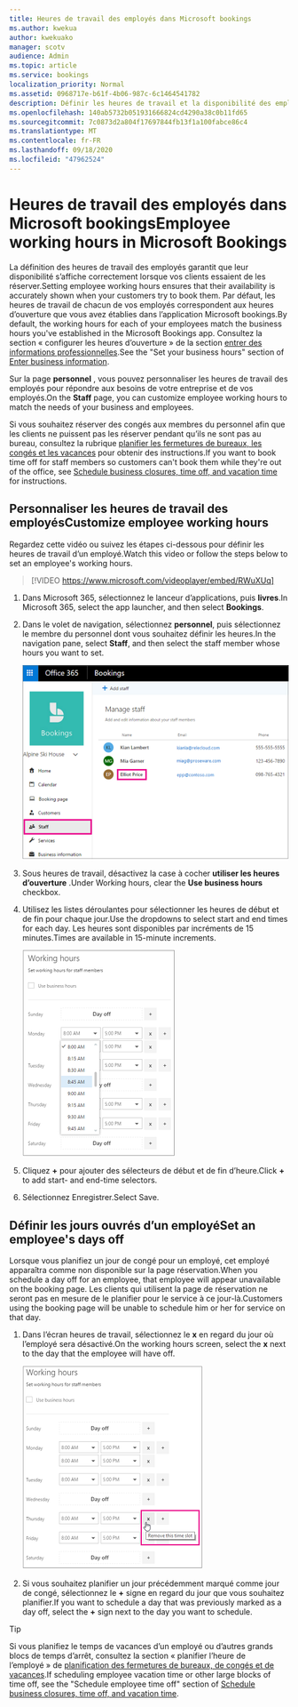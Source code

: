 ```yaml
---
title: Heures de travail des employés dans Microsoft bookings
ms.author: kwekua
author: kwekuako
manager: scotv
audience: Admin
ms.topic: article
ms.service: bookings
localization_priority: Normal
ms.assetid: 0968717e-b61f-4b06-987c-6c1464541782
description: Définir les heures de travail et la disponibilité des employés dans Microsoft bookings.
ms.openlocfilehash: 140ab5732b051931666824cd4290a38c0b11fd65
ms.sourcegitcommit: 7c0873d2a804f17697844fb13f1a100fabce86c4
ms.translationtype: MT
ms.contentlocale: fr-FR
ms.lasthandoff: 09/18/2020
ms.locfileid: "47962524"
---
```

# <a name="employee-working-hours-in-microsoft-bookings"></a><span data-ttu-id="63adf-103">Heures de travail des employés dans Microsoft bookings</span><span class="sxs-lookup"><span data-stu-id="63adf-103">Employee working hours in Microsoft Bookings</span></span>

<span data-ttu-id="63adf-104">La définition des heures de travail des employés garantit que leur disponibilité s’affiche correctement lorsque vos clients essaient de les réserver.</span><span class="sxs-lookup"><span data-stu-id="63adf-104">Setting employee working hours ensures that their availability is accurately shown when your customers try to book them.</span></span> <span data-ttu-id="63adf-105">Par défaut, les heures de travail de chacun de vos employés correspondent aux heures d’ouverture que vous avez établies dans l’application Microsoft bookings.</span><span class="sxs-lookup"><span data-stu-id="63adf-105">By default, the working hours for each of your employees match the business hours you've established in the Microsoft Bookings app.</span></span> <span data-ttu-id="63adf-106">Consultez la section « configurer les heures d’ouverture » de la section [entrer des informations professionnelles](enter-business-information.md#set-your-business-hours).</span><span class="sxs-lookup"><span data-stu-id="63adf-106">See the "Set your business hours" section of [Enter business information](enter-business-information.md#set-your-business-hours).</span></span>

<span data-ttu-id="63adf-107">Sur la page **personnel** , vous pouvez personnaliser les heures de travail des employés pour répondre aux besoins de votre entreprise et de vos employés.</span><span class="sxs-lookup"><span data-stu-id="63adf-107">On the **Staff** page, you can customize employee working hours to match the needs of your business and employees.</span></span>

<span data-ttu-id="63adf-108">Si vous souhaitez réserver des congés aux membres du personnel afin que les clients ne puissent pas les réserver pendant qu’ils ne sont pas au bureau, consultez la rubrique [planifier les fermetures de bureaux, les congés et les vacances](schedule-closures-time-off-vacation.md) pour obtenir des instructions.</span><span class="sxs-lookup"><span data-stu-id="63adf-108">If you want to book time off for staff members so customers can't book them while they're out of the office, see [Schedule business closures, time off, and vacation time](schedule-closures-time-off-vacation.md) for instructions.</span></span>

## <a name="customize-employee-working-hours"></a><span data-ttu-id="63adf-109">Personnaliser les heures de travail des employés</span><span class="sxs-lookup"><span data-stu-id="63adf-109">Customize employee working hours</span></span>

<span data-ttu-id="63adf-110">Regardez cette vidéo ou suivez les étapes ci-dessous pour définir les heures de travail d’un employé.</span><span class="sxs-lookup"><span data-stu-id="63adf-110">Watch this video or follow the steps below to set an employee's working hours.</span></span>

> [!VIDEO https://www.microsoft.com/videoplayer/embed/RWuXUq]

1. <span data-ttu-id="63adf-111">Dans Microsoft 365, sélectionnez le lanceur d’applications, puis **livres**.</span><span class="sxs-lookup"><span data-stu-id="63adf-111">In Microsoft 365, select the app launcher, and then select **Bookings**.</span></span>

1. <span data-ttu-id="63adf-112">Dans le volet de navigation, sélectionnez **personnel**, puis sélectionnez le membre du personnel dont vous souhaitez définir les heures.</span><span class="sxs-lookup"><span data-stu-id="63adf-112">In the navigation pane, select **Staff**, and then select the staff member whose hours you want to set.</span></span>

   ![Image de l’écran du personnel bookings dont le nom est mis en évidence](../media/bookings-staff-name-highlight.png)

1. <span data-ttu-id="63adf-114">Sous heures de travail, désactivez la case à cocher **utiliser les heures d’ouverture** .</span><span class="sxs-lookup"><span data-stu-id="63adf-114">Under Working hours, clear the **Use business hours** checkbox.</span></span>

1. <span data-ttu-id="63adf-115">Utilisez les listes déroulantes pour sélectionner les heures de début et de fin pour chaque jour.</span><span class="sxs-lookup"><span data-stu-id="63adf-115">Use the dropdowns to select start and end times for each day.</span></span> <span data-ttu-id="63adf-116">Les heures sont disponibles par incréments de 15 minutes.</span><span class="sxs-lookup"><span data-stu-id="63adf-116">Times are available in 15-minute increments.</span></span>

   ![Image de l’écran heures de travail du personnel des livres comptables](../media/bookings-staff-hours.png)

1. <span data-ttu-id="63adf-118">Cliquez **+** pour ajouter des sélecteurs de début et de fin d’heure.</span><span class="sxs-lookup"><span data-stu-id="63adf-118">Click **+** to add start- and end-time selectors.</span></span>

1. <span data-ttu-id="63adf-119">Sélectionnez Enregistrer.</span><span class="sxs-lookup"><span data-stu-id="63adf-119">Select Save.</span></span>

## <a name="set-an-employees-days-off"></a><span data-ttu-id="63adf-120">Définir les jours ouvrés d’un employé</span><span class="sxs-lookup"><span data-stu-id="63adf-120">Set an employee's days off</span></span>

<span data-ttu-id="63adf-121">Lorsque vous planifiez un jour de congé pour un employé, cet employé apparaîtra comme non disponible sur la page réservation.</span><span class="sxs-lookup"><span data-stu-id="63adf-121">When you schedule a day off for an employee, that employee will appear unavailable on the booking page.</span></span> <span data-ttu-id="63adf-122">Les clients qui utilisent la page de réservation ne seront pas en mesure de le planifier pour le service à ce jour-là.</span><span class="sxs-lookup"><span data-stu-id="63adf-122">Customers using the booking page will be unable to schedule him or her for service on that day.</span></span>

1. <span data-ttu-id="63adf-123">Dans l’écran heures de travail, sélectionnez le **x** en regard du jour où l’employé sera désactivé.</span><span class="sxs-lookup"><span data-stu-id="63adf-123">On the working hours screen, select the **x** next to the day that the employee will have off.</span></span>

   ![Image de l’écran heures de travail du personnel du livre comptable avec la souris sur le bouton x](../media/bookings-staff-time-off.png)

1. <span data-ttu-id="63adf-125">Si vous souhaitez planifier un jour précédemment marqué comme jour de congé, sélectionnez le **+** signe en regard du jour que vous souhaitez planifier.</span><span class="sxs-lookup"><span data-stu-id="63adf-125">If you want to schedule a day that was previously marked as a day off, select the **+** sign next to the day you want to schedule.</span></span>

> [!TIP]
> <span data-ttu-id="63adf-126">Si vous planifiez le temps de vacances d’un employé ou d’autres grands blocs de temps d’arrêt, consultez la section « planifier l’heure de l’employé » de [planification des fermetures de bureaux, de congés et de vacances](schedule-closures-time-off-vacation.md#schedule-employee-time-off).</span><span class="sxs-lookup"><span data-stu-id="63adf-126">If scheduling employee vacation time or other large blocks of time off, see the "Schedule employee time off" section of [Schedule business closures, time off, and vacation time](schedule-closures-time-off-vacation.md#schedule-employee-time-off).</span></span>

